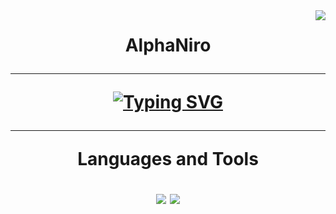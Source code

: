 <img align="right" src="https://visitor-badge.laobi.icu/badge?page_id=A2N1.A2N1" />

<h1 align="center">AlphaNiro
     
<hr/>

<p align="center">
     <a href="https://git.io/typing-svg"><img src="https://readme-typing-svg.herokuapp.com?font=Fira+Code&weight=700&size=28&letterSpacing=big&duration=3000&pause=500&color=0ED7F3&background=FF541900&center=true&vCenter=true&width=500&height=70&lines=Welcome+To+Planet+Earth!;Nice+To+Meet+You." alt="Typing SVG" />
     </a>

<hr/>

<p align="center">Languages and Tools<p>
<div align="center">
    <img src="https://skillicons.dev/icons?i=vscode,github,java,html" />
    <img src="https://skillicons.dev/icons?i=python,javascript" /><br>    

<!-- 
</div> - Container, die andere HTML-Elemente gruppieren können. Das </div>-Tag markiert das Ende dieses Containers.
<br/> - Wird verwendet, um den Text oder Inhalt direkt in die nächste Zeile zu bringen. Es ist ein selbstschließendes Tag, daher benötigt es kein schließendes </br>.
</h1> - Wird verwendet, um das Ende einer Hauptüberschrift (<h1>) zu kennzeichnen. <h1> ist die größte Überschrift und wird häufig für den Titel oder Hauptkopf einer Seite verwendet.
<p> - Wird verwendet, um Text in Absätzen darzustellen. Es sollte normalerweise mit </p> geschlossen werden. In deinem Fall gibt es keine Inhalte zwischen <p> und dem schließenden Tag, was bedeutungslos ist.
<hr/> - Wird verwendet, um Inhalte visuell zu trennen. Es ist auch ein selbstschließendes Tag und benötigt kein schließendes </hr>.
<html> </html>, <head> </head>, <title>, <body>
-->
